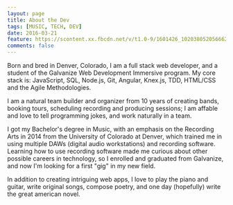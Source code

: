 ```yaml
---
layout: page
title: About the Dev
tags: [MUSIC, TECH, DEV]
date: 2016-03-21
feature: https://scontent.xx.fbcdn.net/v/t1.0-9/1601426_10203805205666263_1064127870310951705_n.jpg?oh=6c61f30445d9d59874c5c926fa832b6e&oe=5906A9DA
comments: false
---
```

Born and bred in Denver, Colorado, I am a full stack web developer, and a student of the Galvanize Web Development Immersive program. My core stack is: JavaScript, SQL, Node.js, Git, Angular, Knex.js, TDD, HTML/CSS and the Agile Methodologies.

I am a natural team builder and organizer from 10 years of creating bands, booking tours, scheduling recording and producing sessions; I am affable and love to tell programming jokes, and work naturally in a team.

I got my Bachelor's degree in Music, with an emphasis on the Recording Arts in 2014 from the University of Colorado at Denver, which trained me in using multiple DAWs (digital audio workstations) and recording software. Learning how to use recording software made me curious about other possible careers in technology, so I enrolled and graduated from Galvanize, and now I'm looking for a first "gig" in my new field.

In addition to creating intriguing web apps, I love to play the piano and guitar, write original songs, compose poetry, and one day (hopefully) write the great american novel.
